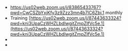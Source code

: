 - https://us02web.zoom.us/j/83865433767?pwd=CwCSZbYxjKfy3z9Zzz3mn4b7lC6Zbj.1 monthly
- Training [https://us02web.zoom.us/j/87443633324?pwd=kni3UpaCzWHZLbdlwgitZmpZlfVc5e.1](https://us02web.zoom.us/j/87443633324?pwd=kni3UpaCzWHZLbdlwgitZmpZlfVc5e.1)
-
-
